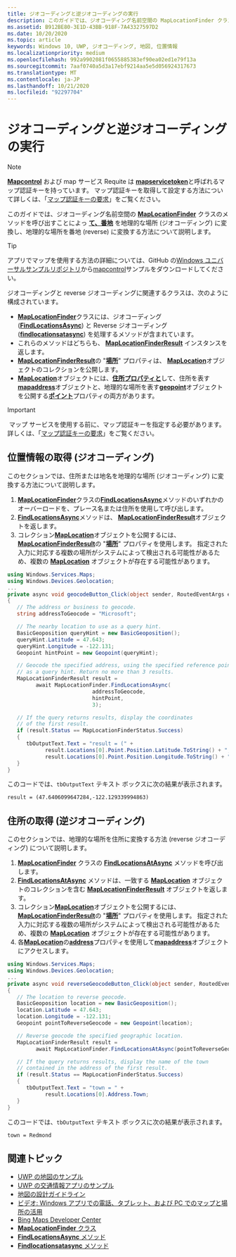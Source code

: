 ```yaml
---
title: ジオコーディングと逆ジオコーディングの実行
description: このガイドでは、ジオコーディング名前空間の MapLocationFinder クラスのメソッドを呼び出すことによって、番地を地理的な場所 (ジオコーディング) に変換し、地理的な場所を番地 (reverse) に変換する方法について説明します。
ms.assetid: B912BE80-3E1D-43BB-918F-7A43327597D2
ms.date: 10/20/2020
ms.topic: article
keywords: Windows 10, UWP, ジオコーディング, 地図, 位置情報
ms.localizationpriority: medium
ms.openlocfilehash: 992a9902081f0655885383ef90ea02ed1e79f13a
ms.sourcegitcommit: 7aaf0740a5d3a17ebf9214aa5e5d056924317673
ms.translationtype: MT
ms.contentlocale: ja-JP
ms.lasthandoff: 10/21/2020
ms.locfileid: "92297704"
---
```

# <a name="perform-geocoding-and-reverse-geocoding"></a>ジオコーディングと逆ジオコーディングの実行

> [!NOTE]
> [**Mapcontrol**](/uwp/api/Windows.UI.Xaml.Controls.Maps.MapControl) および map サービス Requite は [**mapservicetoken**](/uwp/api/windows.ui.xaml.controls.maps.mapcontrol.mapservicetoken)と呼ばれるマップ認証キーを持っています。 マップ認証キーを取得して設定する方法について詳しくは、「[マップ認証キーの要求](authentication-key.md)」をご覧ください。

このガイドでは、ジオコーディング名前空間の [**MapLocationFinder**](/uwp/api/Windows.Services.Maps.MapLocationFinder) クラスのメソッドを呼び出すことによっ [**て、番地**](/uwp/api/Windows.Services.Maps) を地理的な場所 (ジオコーディング) に変換し、地理的な場所を番地 (reverse) に変換する方法について説明します。

> [!TIP]
> アプリでマップを使用する方法の詳細については、GitHub の[Windows ユニバーサルサンプルリポジトリ](hhttps://github.com/Microsoft/Windows-universal-samples)から[mapcontrol](https://github.com/Microsoft/Windows-universal-samples/tree/master/Samples/MapControl)サンプルをダウンロードしてください。

ジオコーディングと reverse ジオコーディングに関連するクラスは、次のように構成されています。

-   [**MapLocationFinder**](/uwp/api/Windows.Services.Maps.MapLocationFinder)クラスには、ジオコーディング ([**FindLocationsAsync**](/uwp/api/windows.services.maps.maplocationfinder.findlocationsasync)) と Reverse ジオコーディング ([**findlocationsatasync**](/uwp/api/windows.services.maps.maplocationfinder.findlocationsatasync)) を処理するメソッドが含まれています。
-   これらのメソッドはどちらも、 [**MapLocationFinderResult**](/uwp/api/Windows.Services.Maps.MapLocationFinderResult) インスタンスを返します。
-   [**MapLocationFinderResult**](/uwp/api/Windows.Services.Maps.MapLocationFinderResult)の "[**場所**](/uwp/api/windows.services.maps.maplocationfinderresult.locations)" プロパティは、 [**MapLocation**](/uwp/api/Windows.Services.Maps.MapLocation)オブジェクトのコレクションを公開します。 
-   [**MapLocation**](/uwp/api/Windows.Services.Maps.MapLocation)オブジェクトには、[**住所プロパティと**](/uwp/api/windows.services.maps.maplocation.address)して、住所を表す[**mapaddress**](/uwp/api/Windows.Services.Maps.MapAddress)オブジェクトと、地理的な場所を表す[**geopoint**](/uwp/api/windows.devices.geolocation.geopoint)オブジェクトを公開する[**ポイント**](/uwp/api/windows.services.maps.maplocation.point)プロパティの両方があります。

> [!IMPORTANT]
> マップ サービスを使用する前に、マップ認証キーを指定する必要があります。 詳しくは、「[マップ認証キーの要求](authentication-key.md)」をご覧ください。

## <a name="get-a-location-geocode"></a>位置情報の取得 (ジオコーディング)

このセクションでは、住所または地名を地理的な場所 (ジオコーディング) に変換する方法について説明します。

1.  [**MapLocationFinder**](/uwp/api/Windows.Services.Maps.MapLocationFinder)クラスの[**FindLocationsAsync**](/uwp/api/windows.services.maps.maplocationfinder.findlocationsasync)メソッドのいずれかのオーバーロードを、プレース名または住所を使用して呼び出します。
2.  [**FindLocationsAsync**](/uwp/api/windows.services.maps.maplocationfinder.findlocationsasync)メソッドは、 [**MapLocationFinderResult**](/uwp/api/Windows.Services.Maps.MapLocationFinderResult)オブジェクトを返します。
3.  コレクション[**MapLocation**](/uwp/api/Windows.Services.Maps.MapLocation)オブジェクトを公開するには、 [**MapLocationFinderResult**](/uwp/api/Windows.Services.Maps.MapLocationFinderResult)の "[**場所**](/uwp/api/windows.services.maps.maplocationfinderresult.locations)" プロパティを使用します。 指定された入力に対応する複数の場所がシステムによって検出される可能性があるため、複数の [**MapLocation**](/uwp/api/Windows.Services.Maps.MapLocation) オブジェクトが存在する可能性があります。

```csharp
using Windows.Services.Maps;
using Windows.Devices.Geolocation;
...
private async void geocodeButton_Click(object sender, RoutedEventArgs e)
{
   // The address or business to geocode.
   string addressToGeocode = "Microsoft";

   // The nearby location to use as a query hint.
   BasicGeoposition queryHint = new BasicGeoposition();
   queryHint.Latitude = 47.643;
   queryHint.Longitude = -122.131;
   Geopoint hintPoint = new Geopoint(queryHint);

   // Geocode the specified address, using the specified reference point
   // as a query hint. Return no more than 3 results.
   MapLocationFinderResult result =
         await MapLocationFinder.FindLocationsAsync(
                           addressToGeocode,
                           hintPoint,
                           3);

   // If the query returns results, display the coordinates
   // of the first result.
   if (result.Status == MapLocationFinderStatus.Success)
   {
      tbOutputText.Text = "result = (" +
            result.Locations[0].Point.Position.Latitude.ToString() + "," +
            result.Locations[0].Point.Position.Longitude.ToString() + ")";
   }
}
```

このコードでは、`tbOutputText` テキスト ボックスに次の結果が表示されます。

``` syntax
result = (47.6406099647284,-122.129339994863)
```

## <a name="get-an-address-reverse-geocode"></a>住所の取得 (逆ジオコーディング)

このセクションでは、地理的な場所を住所に変換する方法 (reverse ジオコーディング) について説明します。

1.  [**MapLocationFinder**](/uwp/api/Windows.Services.Maps.MapLocationFinder) クラスの [**FindLocationsAtAsync**](/uwp/api/windows.services.maps.maplocationfinder.findlocationsatasync) メソッドを呼び出します。
2.  [**FindLocationsAtAsync**](/uwp/api/windows.services.maps.maplocationfinder.findlocationsatasync) メソッドは、一致する [**MapLocation**](/uwp/api/Windows.Services.Maps.MapLocation) オブジェクトのコレクションを含む [**MapLocationFinderResult**](/uwp/api/Windows.Services.Maps.MapLocationFinderResult) オブジェクトを返します。
3.  コレクション[**MapLocation**](/uwp/api/Windows.Services.Maps.MapLocation)オブジェクトを公開するには、 [**MapLocationFinderResult**](/uwp/api/Windows.Services.Maps.MapLocationFinderResult)の "[**場所**](/uwp/api/windows.services.maps.maplocationfinderresult.locations)" プロパティを使用します。 指定された入力に対応する複数の場所がシステムによって検出される可能性があるため、複数の [**MapLocation**](/uwp/api/Windows.Services.Maps.MapLocation) オブジェクトが存在する可能性があります。
4.  各[**MapLocation**](/uwp/api/Windows.Services.Maps.MapLocation)の[**address**](/uwp/api/windows.services.maps.maplocation.address)プロパティを使用して[**mapaddress**](/uwp/api/Windows.Services.Maps.MapAddress)オブジェクトにアクセスします。

```csharp
using Windows.Services.Maps;
using Windows.Devices.Geolocation;
...
private async void reverseGeocodeButton_Click(object sender, RoutedEventArgs e)
{
   // The location to reverse geocode.
   BasicGeoposition location = new BasicGeoposition();
   location.Latitude = 47.643;
   location.Longitude = -122.131;
   Geopoint pointToReverseGeocode = new Geopoint(location);

   // Reverse geocode the specified geographic location.
   MapLocationFinderResult result =
         await MapLocationFinder.FindLocationsAtAsync(pointToReverseGeocode);

   // If the query returns results, display the name of the town
   // contained in the address of the first result.
   if (result.Status == MapLocationFinderStatus.Success)
   {
      tbOutputText.Text = "town = " +
            result.Locations[0].Address.Town;
   }
}
```

このコードでは、`tbOutputText` テキスト ボックスに次の結果が表示されます。

``` syntax
town = Redmond
```

## <a name="related-topics"></a>関連トピック

* [UWP の地図のサンプル](https://github.com/Microsoft/Windows-universal-samples/tree/master/Samples/MapControl)
* [UWP の交通情報アプリのサンプル](https://github.com/Microsoft/Windows-appsample-trafficapp)
* [地図の設計ガイドライン](./display-maps.md)
* [ビデオ: Windows アプリでの電話、タブレット、および PC でのマップと場所の活用](https://channel9.msdn.com/Events/Build/2015/2-757)
* [Bing Maps Developer Center](https://www.bingmapsportal.com/)
* [**MapLocationFinder** クラス](/uwp/api/Windows.Services.Maps.MapLocationFinder)
* [**FindLocationsAsync** メソッド](/uwp/api/windows.services.maps.maplocationfinder.findlocationsasync)
* [**Findlocationsatasync** メソッド](/uwp/api/windows.services.maps.maplocationfinder.findlocationsatasync)
